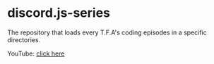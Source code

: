 # discord.js-series
The repository that loads every T.F.A's coding episodes in a specific directories.

YouTube: [click here](https://www.youtube.com/channel/UCs6YOMcjWMs-OMxhgaG9ttg)
